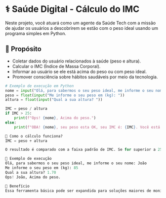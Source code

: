 # ⚕️ Saúde Digital - Cálculo do IMC

Neste projeto, você atuará como um agente da Saúde Tech com a missão de ajudar os usuários a descobrirem se estão com o peso ideal usando um programa simples em Python.

## 🎯 Propósito

- Coletar dados do usuário relacionados à saúde (peso e altura).
- Calcular o IMC (Índice de Massa Corporal).
- Informar ao usuário se ele está acima do peso ou com peso ideal.
- Promover consciência sobre hábitos saudáveis por meio da tecnologia.

```python
# Exemplo de execução em Python
nome = input("Olá, para sabermos o seu peso ideal, me informe o seu nome: ")
peso = float(input("Me informe o seu peso em (kg): "))
altura = float(input("Qual a sua altura? "))

IMC = peso / altura
if IMC > 25:
    print(f"Ops! {nome}, Acima do peso.")
else:
    print(f"OBA! {nome}, seu peso esta OK, seu IMC é: {IMC}. Você está no caminho certo! ")

🧮 Como o cálculo funciona?
IMC = peso ÷ altura

O resultado é comparado com a faixa padrão de IMC. Se for superior a 25, o usuário é considerado acima do peso.

🧪 Exemplo de execução
Olá, para sabermos o seu peso ideal, me informe o seu nome: João  
Me informe o seu peso em (kg): 85  
Qual a sua altura? 1.70  
Ops! João, Acima do peso.

🌱 Benefício
Essa ferramenta básica pode ser expandida para soluções maiores de monitoramento de saúde e bem-estar no futuro.
